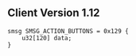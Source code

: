## Client Version 1.12

```rust,ignore
smsg SMSG_ACTION_BUTTONS = 0x129 {
    u32[120] data;    
}

```
